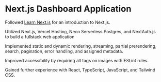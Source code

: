 # Next.js Dashboard Application

Followed [Learn Next.js](https://nextjs.org/learn) for an introduction to Next.js.

Utilized Next.js, Vercel Hosting, Neon Serverless Postgres, and NextAuth.js to build a fullstack web application

Implemented static and dynamic rendering, streaming, partial prerendering, search, pagination, error handling, and assigned metadata.

Improved accessibility by requiring alt tags on images with ESLint rules.

Gained further experience with React, TypeScript, JavaScript, and Tailwind CSS.